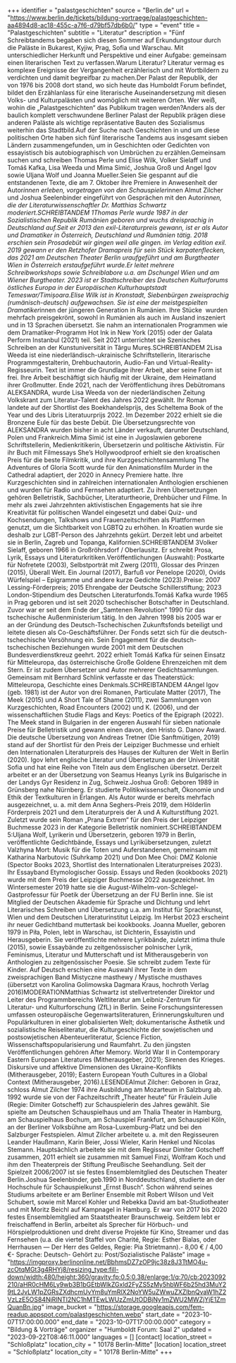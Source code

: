 +++
identifier = "palastgeschichten"
source = "Berlin.de"
url = "https://www.berlin.de/tickets/bildung-vortraege/palastgeschichten-aa4894d8-ac18-455c-a7f6-d79bf57db6b0/"
type = "event"
title = "Palastgeschichten"
subtitle = "Literatur"
description = "Fünf Schreibtandems begaben sich diesen Sommer auf Erkundungstour durch die Paläste in Bukarest, Kyjiw, Prag, Sofia und Warschau. Mit unterschiedlicher Herkunft und Perspektive und einer Aufgabe: gemeinsam einen literarischen Text zu verfassen.Warum Literatur? Literatur vermag es komplexe Ereignisse der Vergangenheit erzählerisch und mit Wortbildern zu verdichten und damit begreifbar zu machen.Der Palast der Republik, der von 1976 bis 2008 dort stand, wo sich heute das Humboldt Forum befindet, bildet den Erzählanlass für eine literarische Auseinandersetzung mit diesen Volks- und Kulturpalästen und womöglich mit weiteren Orten. Wer weiß, wohin die „Palastgeschichten“ das Publikum tragen werden?Anders als der baulich komplett verschwundene Berliner Palast der Republik prägen diese anderen Paläste als wichtige repräsentative Bauten des Sozialismus weiterhin das Stadtbild.Auf der Suche nach Geschichten in und um diese politischen Orte haben sich fünf literarische Tandems aus insgesamt sieben Ländern zusammengefunden, um in Geschichten oder Gedichten von essayistisch bis autobiographisch von Umbrüchen zu erzählen.Gemeinsam suchen und schreiben Thomas Perle und Elise Wilk, Volker Sielaff und Tomáš Kafka, Lisa Weeda und Mima Simić, Joshua Groß und Angel Igov sowie Uljana Wolf und Joanna Mueller.Seien Sie gespannt auf die entstandenen Texte, die am 7. Oktober ihre Premiere in Anwesenheit der Autor*innen erleben, vorgetragen von den Schauspieler*innen Almut Zilcher und Joshua Seelenbinder eingeführt von Gesprächen mit den Autor*innen, die der Literaturwissenschaftler Dr. Matthias Schwartz moderiert.SCHREIBTANDEM 1Thomas Perle wurde 1987 in der Sozialistischen Republik Rumänien geboren und wuchs dreisprachig in Deutschland auf.Seit er 2013 den exil-Literaturpreis gewann, ist er als Autor und Dramatiker in Österreich, Deutschland und Rumänien tätig. 2018 erschien sein Prosadebüt wir gingen weil alle gingen. im Verlag edition exil. 2019 gewann er den Retzhofer Dramapreis für sein Stück karpatenflecken, das 2021 am Deutschen Theater Berlin uraufgeführt und am Burgtheater Wien in Österreich erstaufgeführt wurde.Er leitet mehrere Schreibworkshops sowie Schreiblabore u.a. am Dschungel Wien und am Wiener Burgtheater. 2023 ist er Stadtschreiber des Deutschen Kulturforums östliches Europa in der Europäischen Kulturhauptstadt Temeswar/Timișoara.Elise Wilk ist in Kronstadt, Siebenbürgen zweisprachig (rumänisch-deutsch) aufgewachsen. Sie ist eine der meistgespielten Dramatiker*innen der jüngeren Generation in Rumänien. Ihre Stücke  wurden mehrfach preisgekrönt, sowohl in Rumänien als auch im Ausland inszeniert und in 13 Sprachen übersetzt. Sie nahm an internationalen Programmen wie dem Dramatiker-Programm Hot Ink in New York (2015) oder der Galata Perform Instanbul (2021) teil. Seit 2021 unterrichtet sie Szenisches Schreiben an der Kunstuniversität in Târgu Mureș.SCHREIBTANDEM 2Lisa Weeda ist eine niederländisch-ukrainische Schriftstellerin, literarische Programmgestalterin, Drehbuchautorin, Audio-Fan und Virtual-Reality-Regisseurin. Text ist immer die Grundlage ihrer Arbeit, aber seine Form ist frei. Ihre Arbeit beschäftigt sich häufig mit der Ukraine, dem Heimatland ihrer Großmutter. Ende 2021, nach der Veröffentlichung ihres Debütromans ALEKSANDRA, wurde Lisa Weeda von der niederländischen Zeitung Volkskrant zum Literatur-Talent des Jahres 2022 gewählt. Ihr Roman landete auf der Shortlist des Boekhandelsprijs, des Scheltema Book of the Year und des Libris Literatuurprijs 2022. Im Dezember 2022 erhielt sie die Bronzene Eule für das beste Debüt. Die Übersetzungsrechte von ALEKSANDRA wurden bisher in acht Länder verkauft, darunter Deutschland, Polen und Frankreich.Mima Simić ist eine in Jugoslawien geborene Schriftstellerin, Medienkritikerin, Übersetzerin und politische Aktivistin. Für ihr Buch mit Filmessays She’s Hollywoodproof erhielt sie den kroatischen Preis für die beste Filmkritik, und ihre Kurzgeschichtensammlung The Adventures of Gloria Scott wurde für den Animationsfilm Murder in the Cathedral adaptiert, der 2020 in Annecy Premiere hatte. Ihre Kurzgeschichten sind in zahlreichen internationalen Anthologien erschienen und wurden für Radio und Fernsehen adaptiert. Zu ihren Übersetzungen gehören Belletristik, Sachbücher, Literaturtheorie, Drehbücher und Filme. In mehr als zwei Jahrzehnten aktivistischen Engagements hat sie ihre Kreativität für politischen Wandel eingesetzt und dabei Quiz- und Kochsendungen, Talkshows und Frauenzeitschriften als Plattformen genutzt, um die Sichtbarkeit von LGBTQ zu erhöhen. In Kroatien wurde sie deshalb zur LGBT-Person des Jahrzehnts gekürt. Derzeit lebt und arbeitet sie in Berlin, Zagreb und Topanga, Kalifornien.SCHREIBTANDEM 3Volker Sielaff, geboren 1966 in Großröhrsdorf / Oberlausitz. Er schreibt Prosa, Lyrik, Essays und Literaturkritiken.Veröffentlichungen (Auswahl): Postkarte für Nofretete (2003), Selbstporträt mit Zwerg (2011), Glossar des Prinzen (2015), Überall Welt. Ein Journal (2017), Barfuß vor Penelope (2020), Ovids Würfelspiel – Epigramme und andere kurze Gedichte (2023).Preise: 2007 Lessing-Förderpreis; 2015 Ehrengabe der Deutsche Schillerstiftung; 2023 London-Stipendium des Deutschen Literaturfonds.Tomáš Kafka wurde 1965 in Prag geboren und ist seit 2020 tschechischer Botschafter in Deutschland. Zuvor war er seit dem Ende der „Samtenen Revolution” 1990 für das tschechische Außenministerium tätig. In den Jahren 1998 bis 2005 war er an der Gründung des Deutsch-Tschechischen Zukunftsfonds beteiligt und leitete diesen als Co-Geschäftsführer. Der Fonds setzt sich für die deutsch-tschechische Versöhnung ein. Sein Engagement für die deutsch-tschechischen Beziehungen wurde 2001 mit dem Deutschen Bundesverdienstkreuz geehrt. 2022 erhielt Tomáš Kafka für seinen Einsatz für Mitteleuropa, das österreichische Große Goldene Ehrenzeichen mit dem Stern. Er ist zudem Übersetzer und Autor mehrerer Gedichtsammlungen. Gemeinsam mit Bernhard Schlink verfasste er das Theaterstück: Mitteleuropa, Geschichte eines Denkmals.SCHREIBTANDEM 4Angel Igov (geb. 1981) ist der Autor von drei Romanen, Particulate Matter (2017), The Meek (2015) und A Short Tale of Shame (2011), zwei Sammlungen von Kurzgeschichten, Road Encounters (2002) und K. (2006), und der wissenschaftlichen Studie Flags and Keys: Poetics of the Epigraph (2022). The Meek stand in Bulgarien in der engeren Auswahl für sieben nationale Preise für Belletristik und gewann einen davon, den Hristo G. Danov Award. Die deutsche Übersetzung von Andreas Tretner (Die Sanftmütigen, 2019) stand auf der Shortlist für den Preis der Leipziger Buchmesse und erhielt den Internationalen Literaturpreis des Hauses der Kulturen der Welt in Berlin (2020). Igov lehrt englische Literatur und Übersetzung an der Universität Sofia und hat eine Reihe von Titeln aus dem Englischen übersetzt. Derzeit arbeitet er an der Übersetzung von Seamus Heanys Lyrik ins Bulgarische in der Landys  Gyr Residenz in Zug, Schweiz.Joshua Groß: Geboren 1989 in Grünsberg nahe Nürnberg. Er studierte Politikwissenschaft, Ökonomie und Ethik der Textkulturen in Erlangen. Als Autor wurde er bereits mehrfach ausgezeichnet, u. a. mit dem Anna Seghers-Preis 2019, dem Hölderlin Förderpreis 2021 und dem Literaturpreis der A und A Kulturstiftung 2021. Zuletzt wurde sein Roman „Prana Extrem“ für den Preis der Leipziger Buchmesse 2023 in der Kategorie Belletristik nominiert.SCHREIBTANDEM 5:Uljana Wolf, Lyrikerin und Übersetzerin, geboren 1979 in Berlin, veröffentlichte Gedichtbände, Essays und Lyrikübersetzungen, zuletzt Valzhyna Mort: Musik für die Toten und Auferstandenen, gemeinsam mit Katharina Narbutovic (Suhrkamp 2021) und Don Mee Choi: DMZ Kolonie (Spector Books 2023, Shortlist des Internationalen Literaturpreises 2023). Ihr Essayband Etymologischer Gossip. Essays und Reden (kookbooks 2021) wurde mit dem Preis der Leipziger Buchmesse 2022 ausgezeichnet. Im Wintersemester 2019 hatte sie die August-Wilhelm-von-Schlegel-Gastprofessur für Poetik der Übersetzung an der FU Berlin inne. Sie ist Mitglied der Deutschen Akademie für Sprache und Dichtung und lehrt Literarisches Schreiben und Übersetzung u.a. am Institut für Sprachkunst, Wien und dem Deutschen Literaturinstitut Leipzig. Im Herbst 2023 erscheint ihr neuer Gedichtband muttertask bei kookbooks. Joanna Mueller, geboren 1979 in Piła, Polen, lebt in Warschau, ist Dichterin, Essayistin und Herausgeberin. Sie veröffentlichte mehrere Lyrikbände, zuletzt intima thule (2015), sowie Essaybände zu zeitgenössischer polnischer Lyrik, Feminismus, Literatur und Mutterschaft und ist Mitherausgeberin von Anthologien zu zeitgenössischer Poesie. Sie schreibt zudem Texte für Kinder. Auf Deutsch erschien eine Auswahl ihrer Texte in dem zweisprachigen Band Mistyczne masthewy / Mystische musthaves (übersetzt von Karolina Golimowska  Dagmara Kraus, hochroth Verlag 2016)MODERATIONMatthias Schwartz ist stellvertretender Direktor und Leiter des Programmbereichs Weltliteratur am Leibniz-Zentrum für Literatur- und Kulturforschung (ZfL) in Berlin. Seine Forschungsinteressen umfassen osteuropäische Gegenwartsliteraturen, Erinnerungskulturen und Populärkulturen in einer globalisierten Welt; dokumentarische Ästhetik und sozialistische Reiseliteratur, die Kulturgeschichte der sowjetischen und postsowjetischen Abenteuerliteratur, Science Fiction, Wissenschaftspopularisierung und Raumfahrt. Zu den jüngsten Veröffentlichungen gehören After Memory. World War II in Contemporary Eastern European Literatures (Mitherausgeber, 2021); Sirenen des Krieges. Diskursive und affektive Dimensionen des Ukraine-Konflikts (Mitherausgeber, 2019); Eastern European Youth Cultures in a Global Context (Mitherausgeber, 2016).LESENDEAlmut Zilcher: Geboren in Graz, schloss Almut Zilcher 1974 ihre Ausbildung am Mozarteum in Salzburg ab. 1992 wurde sie von der Fachzeitschrift „Theater heute“ für Fräulein Julie (Regie: Dimiter Gotscheff) zur Schauspielerin des Jahres gewählt. Sie spielte am Deutschen Schauspielhaus und am Thalia Theater in Hamburg, am Schauspielhaus Bochum, am Schauspiel Frankfurt, am Schauspiel Köln, an der Berliner Volksbühne am Rosa-Luxemburg-Platz und bei den Salzburger Festspielen. Almut Zilcher arbeitete u. a. mit den Regisseuren Leander Haußmann, Karin Beier, Jossi Wieler, Karin Henkel und Nicolas Stemann. Hauptsächlich arbeitete sie mit dem Regisseur Dimiter Gotscheff zusammen, 2011 erhielt sie zusammen mit Samuel Finzi, Wolfram Koch und ihm den Theaterpreis der Stiftung Preußische Seehandlung. Seit der Spielzeit 2006/2007 ist sie festes Ensemblemitglied des Deutschen Theater Berlin.Joshua Seelenbinder, geb.1990 in Norddeutschland, studierte an der Hochschule für Schauspielkunst „Ernst Busch“. Schon während seines Studiums arbeitete er am Berliner Ensemble mit Robert Wilson und Veit Schubert, sowie mit Marcel Kohler und Rebekka David am bat-Studiotheater und mit Moritz Beichl auf Kampnagel in Hamburg. Er war von 2017 bis 2020 festes Ensemblemitglied am Staatstheater Braunschweig. Seitdem lebt er freischaffend in Berlin, arbeitet als Sprecher für Hörbuch- und Hörspielproduktionen und dreht diverse Projekte für Kino, Streamer und das Fernsehen (u.a. die viertel Staffel von Charité, Regie: Esther Bialas, oder Herrhausen — Der Herr des Geldes, Regie: Pia Strietmann).- 8,00 € / 4,00 €- Sprache: Deutsch- Gehört zu: Post/Sozialistische Paläste"
image = "https://imgproxy.berlinonline.net/BbhmsDZ7zOP9jc38z8J3TtMO4u-zcOtqMGt3g4RHYj8/resizing_type:fill-down/width:480/height:360/gravity:fp:0.5:0.38/enlarge:1/q:70/cb:2023092210/aHR0cHM6Ly9wb3B1bGEtbWlkZGxld2FyZS5zMy5hbWF6b25hd3MuY29tL2JvLW1pZGRsZXdhcmUvYm8uYmRlX2NoYW5uZWwuZXZlbnQvaW1hZ2VzLzE5OS84NjRlNTI2NC1hMTEwLWUzZmUtODBjNy1mZWU2MWZjYjE1ZmQuanBn.jpg"
image_bucket = "https://storage.googleapis.com/fem-readup.appspot.com/palastgeschichten.webp"
start_date = "2023-10-07T17:00:00.000"
end_date = "2023-10-07T17:00:00.000"
category = "Bildung & Vorträge"
organizer = "Humboldt Forum: Saal 2"
updated = "2023-09-22T08:46:11.000"
languages = []
[contact]
location_street = "Schloßplatz"
location_city = " 10178 Berlin-Mitte"
[location]
location_street = "Schloßplatz"
location_city = " 10178 Berlin-Mitte"
+++